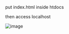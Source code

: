 put index.html inside htdocs

then access localhost

![image](https://github.com/genaskyjr/buttons/assets/38845773/184386c5-163e-4fc9-b5be-d8c0b5a43b4d)


